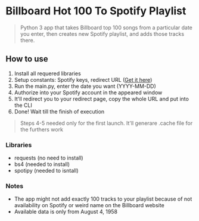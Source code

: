 # Billboard Hot 100 To Spotify Playlist
> Python 3 app that takes Billboard top 100 songs from a particular date you enter, then creates new Spotify playlist, and adds those tracks there.

## How to use
1. Install all requered libraries
2. Setup constants: Spotify keys, redirect URL ([Get it here](https://developer.spotify.com/dashboard))
3. Run the main.py, enter the date you want (YYYY-MM-DD)
4. Authorize into your Spotify account in the appeared window
5. It'll redirect you to your redirect page, copy the whole URL and put into the CLI
6. Done! Wait till the finish of execution

> Steps 4-5 needed only for the first launch. It'll generare .cache file for the furthers work

### Libraries
- requests (no need to install)
- bs4 (needed to install)
- spotipy (needed to isntall)

### Notes
- The app might not add exactly 100 tracks to your playlist because of not availability on Spotify or weird name on the Billboard website
- Available data is only from August 4, 1958
